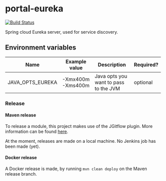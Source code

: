 # portal-eureka
[![Build Status](https://server.stijnhooft.be/jenkins/buildStatus/icon?job=portal-eureka/master)](https://server.stijnhooft.be/jenkins/job/portal-eureka/job/master/)

Spring cloud Eureka server, used for service discovery.

## Environment variables
| Name | Example value | Description | Required? |
| ---- | ------------- | ----------- | -------- |
| JAVA_OPTS_EUREKA | -Xmx400m -Xms400m | Java opts you want to pass to the JVM | optional

### Release
#### Maven release
To release a module, this project makes use of the JGitflow plugin.
More information can be found [here](https://gist.github.com/lemiorhan/97b4f827c08aed58a9d8).

At the moment, releases are made on a local machine. No Jenkins job has been made (yet).

#### Docker release
A Docker release is made, by running `mvn clean deploy` on the Maven release branch.
